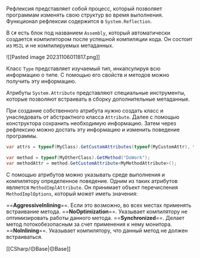 Рефлексия представляет собой процесс, который позволяет программам изменять свою структур во время выполнения. Функционал рефлексии содержится в `System.Reflection`.  

В `C#` есть блок под названием `Assembly`, который автоматически создается компилятором после успешной компиляции кода. Он состоит из `MSIL` и не компилируемых метаданных.

![[Pasted image 20231106011817.png]]

Класс `Type` представляет изучаемый тип, инкапсулируя всю информацию о
типе. С помощью его свойств и методов можно получить эту информацию.

Атрибуты `System.Attribute` представляют специальные инструменты,
которые позволяют встраивать в сборку дополнительные метаданные. 

При создание собственного атрибута нужно создать класс и унаследовать от абстрактного класса `Attribute`. Далее с помощью конструктора сохранить необходимую информацию. Затем через рефлексию можно достать эту информацию и изменить поведение программы.

```c#
var attrs = typeof(MyClass).GetCustomAttributes(typeof(MyCustomAttr), false);

var method = typeof(MyOtherClass).GetMethod("DoWork");
var methodAttr = method.GetCustomAttribute<MyMethodAttribute>();
```

С помощью атрибутов можно указывать среде выполнения и компилятору определенное поведение. Одним из таких атрибутов является `MethodImplAttribute`. Он принимает
объект перечисления `MethodImplOptions`, который может иметь значения:

==**AggressiveInlining**==. Если это возможно, во всех местах применять встраивание метода.
==**NoOptimization**==. Указывает компилятору не оптимизировать работы данного метода.
==**Synchronized**==. Делает метод потокобезопасным за счет применения к нему монитора.
==**NoInlining**==. Указывает компилятору, что данный метод не должен встраиваться.

[[СSharp/🟡Base|🟡Base]]
